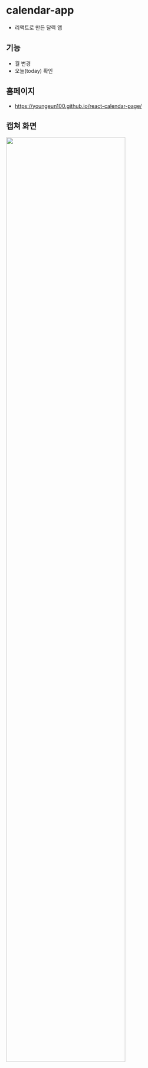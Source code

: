 # calendar-app
- 리액트로 만든 달력 앱
## 기능
- 월 변경
- 오늘(today) 확인
## 홈페이지
- https://youngeun100.github.io/react-calendar-page/
## 캡쳐 화면
<img width="80%" src="https://github.com/YOUNGEUN100/calender-app/assets/121986519/46838438-1a60-464b-8aa6-91cf6d65e365"/>


